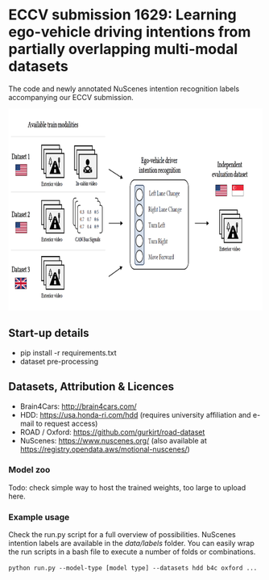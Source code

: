 #  ECCV submission 1629: Learning ego-vehicle driving intentions from partially overlapping multi-modal datasets
The code and newly annotated NuScenes intention recognition labels accompanying our ECCV submission. 

<img src="figs/problem_overview.png" style="height: 400px; width:800px;"/>


## Start-up details
- pip install -r requirements.txt
- dataset pre-processing

## Datasets, Attribution & Licences 
- Brain4Cars: http://brain4cars.com/
- HDD: https://usa.honda-ri.com/hdd (requires university affiliation and e-mail to request access)
- ROAD / Oxford: https://github.com/gurkirt/road-dataset
- NuScenes: https://www.nuscenes.org/ (also available at https://registry.opendata.aws/motional-nuscenes/)


### Model zoo
Todo: check simple way to host the trained weights, too large to upload here.

### Example usage
Check the run.py script for a full overview of possibilities.
NuScenes intention labels are available in the _data/labels_ folder.
You can easily wrap the run scripts in a bash file to execute a number of folds or combinations.

`python run.py --model-type [model type] --datasets hdd b4c oxford ...`

